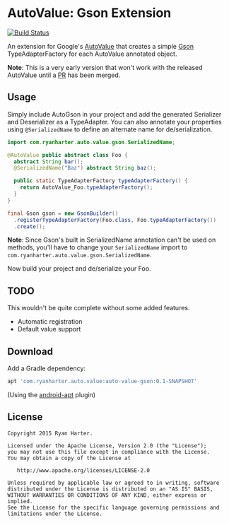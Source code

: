 # AutoValue: Gson Extension

[![Build Status](https://travis-ci.org/rharter/auto-value-gson.svg?branch=master)](https://travis-ci.org/rharter/auto-value-gson)

An extension for Google's [AutoValue](https://github.com/google/auto) that creates a simple [Gson](https://github.com/google/gson) TypeAdapterFactory for each AutoValue annotated object.

**Note**: This is a very early version that won't work with the released AutoValue until a [PR](https://github.com/google/auto/pull/237) has been merged.

## Usage

Simply include AutoGson in your project and add the generated Serializer and Deserializer as a TypeAdapter.  You can also annotate your properties using `@SerializedName` to define an alternate name for de/serialization.

```java
import com.ryanharter.auto.value.gson.SerializedName;

@AutoValue public abstract class Foo {
  abstract String bar();
  @SerializedName("Baz") abstract String baz();

  public static TypeAdapterFactory typeAdapterFactory() {
    return AutoValue_Foo.typeAdapterFactory();
  }
}

final Gson gson = new GsonBuilder()
  .registerTypeAdapterFactory(Foo.class, Foo.typeAdapterFactory())
  .create();
```

**Note**: Since Gson's built in SerializedName annotation can't be used on methods, you'll have to change your `SerializedName` import to `com.ryanharter.auto.value.gson.SerializedName`.

Now build your project and de/serialize your Foo.

## TODO

This wouldn't be quite complete without some added features.

* Automatic registration
* Default value support

## Download

Add a Gradle dependency:

```groovy
apt 'com.ryanharter.auto.value:auto-value-gson:0.1-SNAPSHOT'
```

(Using the [android-apt](https://bitbucket.org/hvisser/android-apt) plugin)

## License

```
Copyright 2015 Ryan Harter.

Licensed under the Apache License, Version 2.0 (the "License");
you may not use this file except in compliance with the License.
You may obtain a copy of the License at

   http://www.apache.org/licenses/LICENSE-2.0

Unless required by applicable law or agreed to in writing, software
distributed under the License is distributed on an "AS IS" BASIS,
WITHOUT WARRANTIES OR CONDITIONS OF ANY KIND, either express or implied.
See the License for the specific language governing permissions and
limitations under the License.
```
